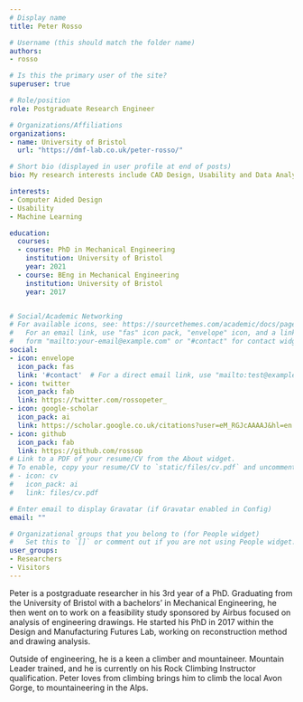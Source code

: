 ```yaml
---
# Display name
title: Peter Rosso

# Username (this should match the folder name)
authors:
- rosso

# Is this the primary user of the site?
superuser: true

# Role/position
role: Postgraduate Research Engineer

# Organizations/Affiliations
organizations:
- name: University of Bristol
  url: "https://dmf-lab.co.uk/peter-rosso/"

# Short bio (displayed in user profile at end of posts)
bio: My research interests include CAD Design, Usability and Data Analysis

interests:
- Computer Aided Design
- Usability
- Machine Learning

education:
  courses:
  - course: PhD in Mechanical Engineering
    institution: University of Bristol
    year: 2021
  - course: BEng in Mechanical Engineering
    institution: University of Bristol
    year: 2017


# Social/Academic Networking
# For available icons, see: https://sourcethemes.com/academic/docs/page-builder/#icons
#   For an email link, use "fas" icon pack, "envelope" icon, and a link in the
#   form "mailto:your-email@example.com" or "#contact" for contact widget.
social:
- icon: envelope
  icon_pack: fas
  link: '#contact'  # For a direct email link, use "mailto:test@example.org".
- icon: twitter
  icon_pack: fab
  link: https://twitter.com/rossopeter_
- icon: google-scholar
  icon_pack: ai
  link: https://scholar.google.co.uk/citations?user=eM_RGJcAAAAJ&hl=en
- icon: github
  icon_pack: fab
  link: https://github.com/rossop
# Link to a PDF of your resume/CV from the About widget.
# To enable, copy your resume/CV to `static/files/cv.pdf` and uncomment the lines below.
# - icon: cv
#   icon_pack: ai
#   link: files/cv.pdf

# Enter email to display Gravatar (if Gravatar enabled in Config)
email: ""

# Organizational groups that you belong to (for People widget)
#   Set this to `[]` or comment out if you are not using People widget.
user_groups:
- Researchers
- Visitors
---
```


Peter is a postgraduate researcher in his 3rd year of a PhD.
Graduating from the University of Bristol with a bachelors’ in Mechanical Engineering, he then went on to work on a feasibility study sponsored by Airbus focused on analysis of engineering drawings. He started his PhD in 2017 within the Design and Manufacturing Futures Lab, working on reconstruction method and drawing analysis.

Outside of engineering, he is a keen a climber and mountaineer. Mountain Leader trained, and he is currently on his Rock Climbing Instructor qualification. Peter loves from climbing brings him to climb the local Avon Gorge, to mountaineering in the Alps.